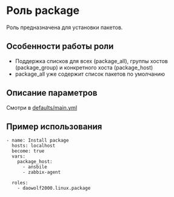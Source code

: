 # Роль package

Роль предназначена для установки пакетов.

## Особенности работы роли
- Поддержка списков для всех (package_all), группы хостов (package_group) и конкретного хоста (package_host)
- package_all уже содержит список пакетов по умолчанию

## Описание параметров

Смотри в [defaults/main.yml](defaults/main.yml)

## Пример использования
```
- name: Install package
  hosts: localhost
  become: true
  vars:
    package_host:
      - ansbile
      - zabbix-agent

  roles:
    - daowolf2000.linux.package
```